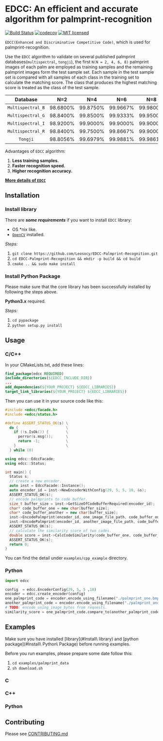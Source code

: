 # EDCC: An efficient and accurate algorithm for palmprint-recognition

[![Build Status](https://travis-ci.org/Leosocy/EDCC-Palmprint-Recognition.svg?branch=master)](https://travis-ci.org/Leosocy/EDCC-Palmprint-Recognition)
[![codecov](https://codecov.io/gh/Leosocy/EDCC-Palmprint-Recognition/branch/master/graph/badge.svg)](https://codecov.io/gh/Leosocy/EDCC-Palmprint-Recognition)
[![MIT licensed](https://img.shields.io/badge/license-MIT-green.svg)](https://raw.githubusercontent.com/Leosocy/EDCC-Palmprint-Recognition/master/LICENSE)

`EDCC(Enhanced and Discriminative Competitive Code)`, which is used for palmprint-recognition.

Use the `EDCC` algorithm to validate on several published palmprint databases(`multispectral`, `tongji`), the first `N(N = 2, 4, 6, 8)` palmprint images of each palm are employed as training samples and the remaining palmprint images form the test sample set. Each sample in the test sample set is compared with all samples of each class in the training set to calculate the matching score. The class that produces the highest matching score is treated as the class of the test sample.

|     Database      |   N=2    |   N=4    |   N=6    |   N=8    |
| :---------------: | :------: | :------: | :------: | :------: |
| `Multispectral_B` | 98.6800% | 99.8750% | 99.9667% | 99.9800% |
| `Multispectral_G` | 98.8400% | 99.8500% | 99.9333% | 99.9500% |
| `Multispectral_I` | 98.9200% | 99.9000% | 99.9000% | 99.9000% |
| `Multispectral_R` | 98.8400% | 99.7500% | 99.8667% | 99.9000% |
|     `Tongji`      | 98.8056% | 99.6979% | 99.9881% | 99.9861% |

Advantages of `EDCC` algorithm:

1. **Less training samples.**
1. **Faster recognition speed.**
1. **Higher recognition accuracy.**

[**More details of `EDCC`**](https://blog.leosocy.top/EDCC%20Algorithm/)

## Installation

### Install library

There are ***some requirements*** if you want to install `EDCC` library:

- OS *nix like.
- [`OpenCV`](https://docs.opencv.org/3.4/d7/d9f/tutorial_linux_install.html) installed.

*Steps:*

1. `git clone https://github.com/Leosocy/EDCC-Palmprint-Recognition.git`
2. `cd EDCC-Palmprint-Recognition && mkdir -p build && cd build`
3. `cmake .. && sudo make install`

### Install Python Package

Please make sure that the core library has been successfully installed by following the steps above.

**Python3.x** required.

*Steps:*

1. `cd pypackage`
1. `python setup.py install`

## Usage

### C/C++

In your CMakeLists.txt, add these lines:

```cmake
find_package(edcc REQUIRED)
include_directories(${EDCC_INCLUDE_DIR})
...
add_dependencies(${YOUR_PROJECT} ${EDCC_LIBRARIES})
target_link_libraries(${YOUR_PROJECT} ${EDCC_LIBRARIES})
```

Then you can use it in your source code like this:

```c++
#include <edcc/facade.h>
#include <edcc/status.h>

#define ASSERT_STATUS_OK(s) \
  do {                      \
    if (!s.IsOk()) {        \
      perror(s.msg());      \
      return -1;            \
    }                       \
  } while (0)

using edcc::EdccFacade;
using edcc::Status;

int main() {
  Status s;
  // create a new encoder.
  auto inst = EdccFacade::Instance();
  auto encoder_id = inst->NewEncoderWithConfig(29, 5, 5, 10, &s);
  ASSERT_STATUS_OK(s);
  // encode palmprints to code buffer.
  size_t buffer_size = inst->GetSizeOfCodeBufferRequired(encoder_id);
  char* code_buffer_one = new char[buffer_size];
  char* code_buffer_another = new char[buffer_size];
  inst->EncodePalmprint(encoder_id, one_image_file_path, code_buffer_one, buffer_size, &s);
  inst->EncodePalmprint(encoder_id, another_image_file_path, code_buffer_another, buffer_size, &s);
  ASSERT_STATUS_OK(s);
  // calculate the similarity score of two codes.
  double score = inst->CalcCodeSimilarity(code_buffer_one, code_buffer_another, &s);
  ASSERT_STATUS_OK(s);
  return 0;
}
```

You can find the detail under `examples/cpp_example` directory.

### Python

```Python
import edcc

config  = edcc.EncoderConfig(29, 5, 5 ,10)
encoder = edcc.create_encoder(config)
one_palmprint_code = encoder.encode_using_filename("./palmprint_one.bmp")
another_palmprint_code = encoder.encode_using_filename("./palmprint_another.bmp")
# TODO: encode_using_image_bytes from requests.
similarity_score = one_palmprint_code.compare_to(another_palmprint_code)
```

## Examples

Make sure you have installed [library](#Install\ library) and [python package](#Install\ Python\ Package) before running examples.

Before you run examples, please prepare some date follow this:

1. `cd examples/palmprint_data`
1. `sh download.sh`

### C

### C++

### Python

## Contributing

Please see [CONTRIBUTING.md](https://github.com/Leosocy/EDCC-Palmprint-Recognition/blob/master/CONTRIBUTING.md)
